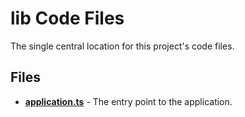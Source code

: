 # lib Code Files
The single central location for this project's code files.

## Files
<!-- Do not edit below this line.  Contents dynamically populated. -->

* **[application.ts](application.ts)** - The entry point to the application.